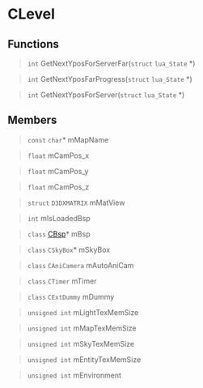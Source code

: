 # CLevel
 
## Functions
 
> `int` GetNextYposForServerFar(`struct` `lua_State` *)
 
> `int` GetNextYposFarProgress(`struct` `lua_State` *)
 
> `int` GetNextYposForServer(`struct` `lua_State` *)
 
## Members
 
> `const` `char`* mMapName
 
> `float` mCamPos_x
 
> `float` mCamPos_y
 
> `float` mCamPos_z
 
> `struct` `D3DXMATRIX` mMatView
 
> `int` mIsLoadedBsp
 
> `class` [CBsp](lua/classes/CBsp.md)* mBsp
 
> `class` `CSkyBox`* mSkyBox
 
> `class` `CAniCamera` mAutoAniCam
 
> `class` `CTimer` mTimer
 
> `class` `CExtDummy` mDummy
 
> `unsigned int` mLightTexMemSize
 
> `unsigned int` mMapTexMemSize
 
> `unsigned int` mSkyTexMemSize
 
> `unsigned int` mEntityTexMemSize
 
> `unsigned int` mEnvironment
 
